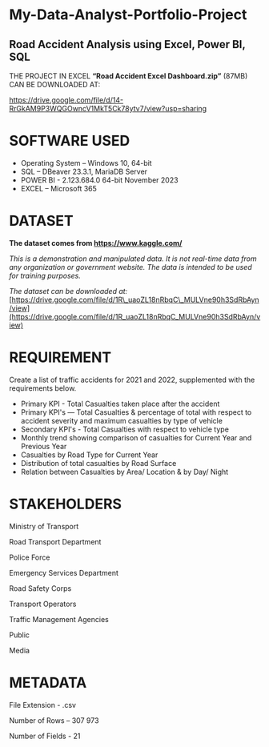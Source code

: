 # My-Data-Analyst-Portfolio-Project
## Road Accident Analysis using Excel, Power BI, SQL

THE PROJECT IN EXCEL **“Road Accident Excel Dashboard.zip”** (87MB) CAN BE DOWNLOADED AT: 

https://drive.google.com/file/d/14-RrGkAM9P3WQGOwncV1MkT5Ck78ytv7/view?usp=sharing

# SOFTWARE USED

- Operating System – Windows 10, 64-bit
- SQL – DBeaver 23.3.1, MariaDB Server
- POWER BI - 2.123.684.0 64-bit November 2023
- EXCEL – Microsoft 365

# DATASET

**The dataset comes from https://www.kaggle.com/**

_This is a demonstration and manipulated data. It is not real-time data from any organization or government website. The data is intended to be used for training purposes._

_The dataset can be downloaded at:_ [https://drive.google.com/file/d/1R\_uaoZL18nRbqC\_MULVne90h3SdRbAyn/view](https://drive.google.com/file/d/1R_uaoZL18nRbqC_MULVne90h3SdRbAyn/view)

# REQUIREMENT

Create a list of traffic accidents for 2021 and 2022, supplemented with the requirements below.

- Primary KPI - Total Casualties taken place after the accident
- Primary KPI's — Total Casualties & percentage of total with respect to accident severity and maximum casualties by type of vehicle
- Secondary KPI's - Total Casualties with respect to vehicle type
- Monthly trend showing comparison of casualties for Current Year and Previous Year
- Casualties by Road Type for Current Year
- Distribution of total casualties by Road Surface
- Relation between Casualties by Area/ Location & by Day/ Night

# STAKEHOLDERS

Ministry of Transport

Road Transport Department

Police Force

Emergency Services Department

Road Safety Corps

Transport Operators

Traffic Management Agencies

Public

Media

# METADATA

File Extension - .csv

Number of Rows – 307 973

Number of Fields - 21
